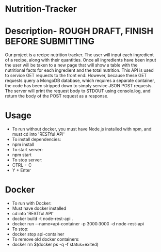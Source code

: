 # Nutrition-Tracker

# Description- ROUGH DRAFT, FINISH BEFORE SUBMITTING
Our project is a recipe nutrition tracker. The user will input each ingredient of a recipe, along with their quantities. Once all ingredients have been input the user will be taken to a new page that will show a table with the nutritional facts for each ingredient and the total nutrition. This API is used to service GET requests to the front end. However, because these GET requests query a MongoDB database, which requires a separate container, the code has been stripped down to simply service JSON POST requests. The server will print the request body to STDOUT using console.log, and return the body of the POST request as a response. 

# Usage
- To run without docker, you must have Node.js installed with npm, and must cd into 'RESTful API' 
- To install dependencies:
- npm install
- To start server:
- npm start
- To stop server:
- CTRL + C
- Y + Enter


# Docker
- To run with Docker:
- Must have docker installed
- cd into 'RESTful API'
- docker build -t node-rest-api .
- docker run --name=api-container -p 3000:3000 -d node-rest-api
- To stop:
- docker stop api-container
- To remove old docker containers:
- docker rm $(docker ps -q -f status=exited)
